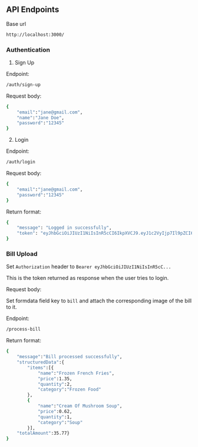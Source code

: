 ## API Endpoints

Base url

```bash
http://localhost:3000/
```

### Authentication

1. Sign Up

Endpoint:

```bash
/auth/sign-up
```

Request body:

```bash
{
    "email":"jane@gmail.com",
    "name":"Jane Doe",
    "password":"12345"
}
```

2. Login

Endpoint:

```bash
/auth/login
```

Request body:

```bash
{
    "email":"jane@gmail.com",
    "password":"12345"
}
```

Return format:

```bash
{
    "message": "Logged in successfully",
    "token": "eyJhbGciOiJIUzI1NiIsInR5cCI6IkpXVCJ9.eyJ1c2VyIjp7Il9pZCI6IjY3Y2M1ZmE5MGY2Y2VhNjdlNTIzOWE0YSIsIm5hbWUiOiJaZWUiLCJlbWFpbCI6InplZUBnbWFpbC5jb20iLCJwYXNzd29yZCI6IiQyYiQxMCRmWHlMU3NDSzNsV3JiVTJTWENyNkYuNUQ2NlhLR2c0UEJiY0ZvLndKMXBZZ2tVR054UTJJLiIsIm1vbnRobHlCdWRnZXQiOjAsImN1cnJlbmN5IjoiVVNEIiwiY3JlYXRlZEF0IjoiMjAyNS0wMy0wOFQxNToxODowMS4wNjFaIiwidXBkYXRlZEF0IjoiMjAyNS0wMy0wOFQxNToxODowMS4wNjNaIiwiX192IjowfSwiaWF0IjoxNzQxNDQ3NzM4LCJleHAiOjE3NDE0OTA5Mzh9.XPmwMjcMdrQRKHN0GnnglgZPB86ygGIL5_wbBDWmuoQ"
}
```

### Bill Upload

Set `Authorization` header to `Bearer eyJhbGciOiJIUzI1NiIsInR5cC...`

This is the token returned as response when the user tries to login.

Request body:

Set formdata field key to `bill` and attach the corresponding image of the bill to it.

Endpoint:

```bash
/process-bill
```

Return format:

```bash
{
    "message":"Bill processed successfully",
    "structuredData":{
        "items":[{
            "name":"Frozen French Fries",
            "price":1.35,
            "quantity":2,
            "category":"Frozen Food"
        },
        {
            "name":"Cream Of Mushroom Soup",
            "price":0.62,
            "quantity":1,
            "category":"Soup"
        }],
    "totalAmount":35.77}
}
```
